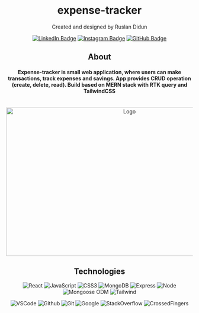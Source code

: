 
<div align = "center">

# expense-tracker

<div id="description" align="center">
 Created and designed by Ruslan Didun

[![LinkedIn Badge](https://img.shields.io/badge/-RuslanDidun-blue?style=flat&logo=Linkedin&logoColor=black)](https://www.linkedin.com/in/ruslan-didun/)
[![Instagram Badge](https://img.shields.io/badge/-wanderlust_unlimited-skyblue?style=flat&logo=Instagram&logoColor=black)](https://www.instagram.com/wanderlust_unlimited_/)
[![GitHub Badge](https://img.shields.io/badge/-RuslanDidun-junglegreen?style=flat&logo=GitHub&logoColor=black)](https://github.com/RuslanDidun)

## About

#### Expense-tracker is small web application, where users can make transactions, track expenses and savings. App provides CRUD operation (create, delete, read). Build based on MERN stack with RTK query and TailwindCSS 
</br>

<img src="https://i.imgur.com/7YrUd3V.png" alt="Logo" width="650" height="400">

## Technologies  
![React](https://img.shields.io/badge/-React-05122A?style=flat&logo=React)
![JavaScript](https://img.shields.io/badge/-JavaScript-05122A?style=flat&logo=javascript)
![CSS3](https://img.shields.io/badge/-CSS-05122A?style=flat&logo=css3)
![MongoDB](https://img.shields.io/badge/-MongoDB-05122A?style=flat&logo=MongoDB)
![Express](https://img.shields.io/badge/-Express-05122A?style=flat&logo=Express)
![Node](https://img.shields.io/badge/-Node.js-05122A?style=flat&logo=node.js)
![Mongoose ODM](https://img.shields.io/badge/-Mongoose_ODM-05122A?style=flat&logo=mongodb)
![Tailwind](https://img.shields.io/badge/-TailwindCSS-05122A?style=flat&logo=TailwindCSS)

![VSCode](https://img.shields.io/badge/-VS_Code-05122A?style=flat&logo=visualstudio)
![Github](https://img.shields.io/badge/-GitHub-05122A?style=flat&logo=github)
![Git](https://img.shields.io/badge/-Git-05122A?style=flat&logo=git)
![Google](https://img.shields.io/badge/-Google-05122A?style=flat&logo=Google)
![StackOverflow](https://img.shields.io/badge/-StackOverflow-05122A?style=flat&logo=StackOverflow)
![CrossedFingers](https://img.shields.io/badge/-CrossedFingers-05122A?style=flat&logo=CrossedFingers)
